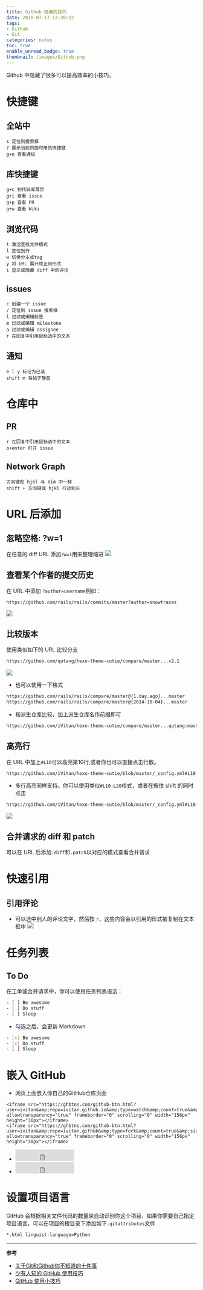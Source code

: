 ```yaml
---
title: Github 隐藏的技巧
date: 2018-07-17 13:39:22
tags: 
- Github
- Git
categories: notes
toc: true
enable_unread_badge: true
thumbnail: /images/Github.png
---
```

Github 中隐藏了很多可以提高效率的小技巧。
<!--more-->
# 快捷键
## 全站中

```
s 定位到搜索框
? 展示当前页面可用的快捷键
g+n 查看通知
```

## 库快捷键
```
g+c 到代码库首页
g+i 查看 issue
g+p 查看 PR
g+w 查看 Wiki
```

## 浏览代码
```
t 激活查找文件模式
l 定位到行
w 切换分支或tag
y 将 URL 展开成正则形式
i 显示或隐藏 diff 中的评论
```
## issues
```
c 创建一个 issue
/ 定位到 issue 搜索框
l 过滤或编辑标签
m 过滤或编辑 milestone
a 过滤或编辑 assignee
r 在回复中引用鼠标选中的文本
```

## 通知
```
e l y 标记为已读
shift m 将帖子静音

```
# 仓库中
## PR
```
r 在回复中引用鼠标选中的文本
o+enter 打开 issue
```
## Network Graph
```
方向键和 hjkl 与 Vim 中一样
shift + 方向键或 hjkl 行动到头
```

# URL 后添加
## 忽略空格: ?w=1
在任意的 diff URL 添加`?w=1`用来整理缩进
![](https://ws1.sinaimg.cn/large/d71f8b2fgy1ftctuu01vrj20f005kaac.jpg)

## 查看某个作者的提交历史
在 URL 中添加 `?author=username`例如：
```bash
https://github.com/rails/rails/commits/master?author=snowtraces
```
![](https://ws1.sinaimg.cn/large/d71f8b2fgy1ftcu02qcwoj20cp0kota4.jpg)

## 比较版本
使用类似如下的 URL 比较分支
```sh
https://github.com/qutang/hexo-theme-cutie/compare/master...v2.1
```
![](https://ws1.sinaimg.cn/large/d71f8b2fgy1ftcu7572zej20um05aq3i.jpg)
- 也可以使用一下格式
```bash
https://github.com/rails/rails/compare/master@{1.day.ago}...master
https://github.com/rails/rails/compare/master@{2014-10-04}...master
```
- 和派生仓库比较，加上派生仓库名作前缀即可
```bash
https://github.com/iVitan/hexo-theme-cutie/compare/master...qutang:master
```

## 高亮行
在 URL 中加上`#L10`可以高亮第10行,或者你也可以直接点击行数。
```sh
https://github.com/iVitan/hexo-theme-cutie/blob/master/_config.yml#L10
```
- 多行高亮同样支持。你可以使用类似`#L10-L20`格式，或者在按住 shift 的同时点击
```bash
https://github.com/iVitan/hexo-theme-cutie/blob/master/_config.yml#L10-L20
```
![](https://ws1.sinaimg.cn/large/d71f8b2fgy1ftcuhwdriaj20fc08ft8x.jpg)

## 合并请求的 diff 和 patch
可以在 URL 后添加`.diff`和`.patch`以对应的模式查看合并请求

# 快速引用
## 引用评论
- 可以选中别人的评论文字，然后按 `r`，这些内容会以引用的形式被复制在文本框中
![](https://ws1.sinaimg.cn/large/d71f8b2fgy1ftcukae70tg20m80a7nfn.jpg)

# 任务列表
## To Do
在工单或合并请求中，你可以使用任务列表语法：
```bash
- [ ] Be awesome
- [ ] Do stuff
- [ ] Sleep
```
- 勾选之后，会更新 Markdown
```bash
- [x] Be awesome
- [x] Do stuff
- [ ] Sleep
```
# 嵌入 GitHub
- 网页上面嵌入你自己的GitHub仓库页面
```
<iframe src="https://ghbtns.com/github-btn.html?user=ivitan&amp;repo=ivitan.github.io&amp;type=watch&amp;count=true&amp;size=large" allowtransparency="true" frameborder="0" scrolling="0" width="156px" height="30px"></iframe>
<iframe src="https://ghbtns.com/github-btn.html?user=ivitan&amp;repo=ivitan.github&amp;type=fork&amp;count=true&amp;size=large" allowtransparency="true" frameborder="0" scrolling="0" width="156px" height="30px"></iframe>
```
-  <iframe src="https://ghbtns.com/github-btn.html?user=ivitan&amp;repo=ivitan.github.io&amp;type=watch&amp;count=true&amp;size=large" allowtransparency="true" frameborder="0" scrolling="0" width="156px" height="30px"></iframe>
-  <iframe src="https://ghbtns.com/github-btn.html?user=ivitan&amp;repo=ivitan.github.io&amp;type=fork&amp;count=true&amp;size=large" allowtransparency="true" frameborder="0" scrolling="0" width="156px" height="30px"></iframe>

# 设置项目语言
GitHub 会根据相关文件代码的数量来自动识别你这个项目，如果你需要自己指定项目语言，可以在项目的根目录下添加如下`.gitattributes`文件
```bash
*.html linguist-language=Python
```

---
**参考**
- [关于Git和Github你不知道的十件事](http://www.kuqin.com/shuoit/20151010/348440.html)
- [少有人知的 GitHub 使用技巧](https://segmentfault.com/a/1190000000475547)
- [GitHub 使用小技巧](https://blog.csdn.net/neilol/article/details/46568611)
